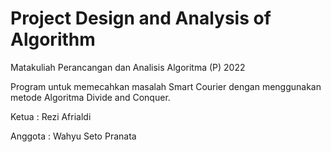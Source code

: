 # Project Design and Analysis of Algorithm 
Matakuliah Perancangan dan Analisis Algoritma (P) 2022


Program untuk memecahkan masalah Smart Courier dengan menggunakan metode Algoritma Divide and Conquer.

Ketua : Rezi Afrialdi

Anggota : Wahyu Seto Pranata
